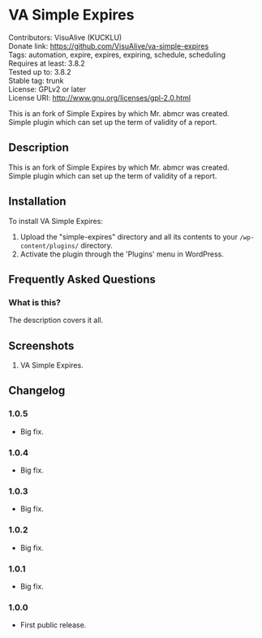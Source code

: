 # VA Simple Expires
Contributors: VisuAlive (KUCKLU)  
Donate link: https://github.com/VisuAlive/va-simple-expires  
Tags: automation, expire, expires, expiring, schedule, scheduling  
Requires at least: 3.8.2  
Tested up to: 3.8.2  
Stable tag: trunk  
License: GPLv2 or later  
License URI: http://www.gnu.org/licenses/gpl-2.0.html

This is an fork of Simple Expires by which Mr. abmcr was created.  
Simple plugin which can set up the term of validity of a report.  

## Description

This is an fork of Simple Expires by which Mr. abmcr was created.  
Simple plugin which can set up the term of validity of a report.

## Installation

To install VA Simple Expires:

1. Upload the "simple-expires" directory and all its contents to your `/wp-content/plugins/` directory.
2. Activate the plugin through the 'Plugins' menu in WordPress.

## Frequently Asked Questions
### What is this?

The description covers it all.

## Screenshots

1. VA Simple Expires.

## Changelog
### 1.0.5
* Big fix.

### 1.0.4
* Big fix.

### 1.0.3
* Big fix.

### 1.0.2
* Big fix.

### 1.0.1
* Big fix.

### 1.0.0
* First public release.


